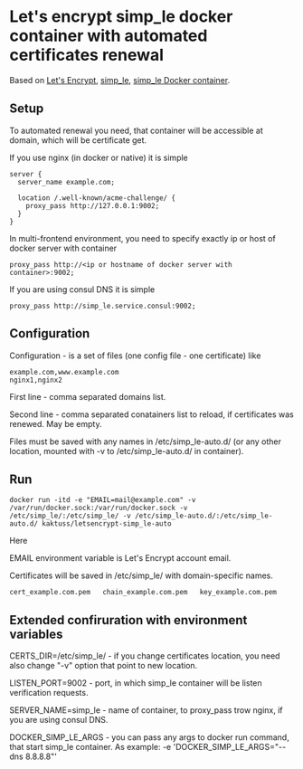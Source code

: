 # Let's encrypt simp_le docker container with automated certificates renewal

Based on [Let's Encrypt](https://letsencrypt.org), [simp_le](https://github.com/kuba/simp_le), [simp_le Docker container](https://github.com/m3adow/docker-letsencrypt-simp_le).

## Setup

To automated renewal you need, that container will be accessible at domain, which will be certificate get.

If you use nginx (in docker or native) it is simple

```
server {
  server_name example.com;

  location /.well-known/acme-challenge/ {
    proxy_pass http://127.0.0.1:9002;
  }
}
```

In multi-frontend environment, you need to specify exactly ip or host of docker server with container

```
proxy_pass http://<ip or hostname of docker server with container>:9002;
```

If you are using consul DNS it is simple

```
proxy_pass http://simp_le.service.consul:9002;
```

## Configuration

Configuration - is a set of files (one config file - one certificate) like

```
example.com,www.example.com
nginx1,nginx2
```

First line - comma separated domains list.

Second line - comma separated conatainers list to reload, if certificates was renewed. May be empty.

Files must be saved with any names in /etc/simp_le-auto.d/ (or any other location, mounted with -v to /etc/simp_le-auto.d/ in container).

## Run

```
docker run -itd -e "EMAIL=mail@example.com" -v /var/run/docker.sock:/var/run/docker.sock -v /etc/simp_le/:/etc/simp_le/ -v /etc/simp_le-auto.d/:/etc/simp_le-auto.d/ kaktuss/letsencrypt-simp_le-auto
```

Here

EMAIL environment variable is Let's Encrypt account email.

Certificates will be saved in /etc/simp_le/ with domain-specific names.

```
cert_example.com.pem   chain_example.com.pem   key_example.com.pem
```

## Extended confiruration with environment variables

CERTS_DIR=/etc/simp_le/ - if you change certificates location, you need also change "-v" option that point to new location.

LISTEN_PORT=9002 - port, in which simp_le container will be listen verification requests.

SERVER_NAME=simp_le - name of container, to proxy_pass trow nginx, if you are using consul DNS.

DOCKER_SIMP_LE_ARGS - you can pass any args to docker run command, that start simp_le container. As example: -e 'DOCKER_SIMP_LE_ARGS="--dns 8.8.8.8"'
